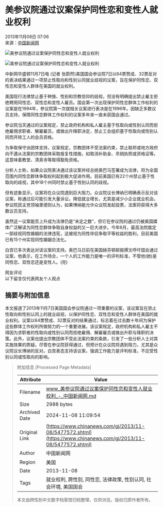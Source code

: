 # 美参议院通过议案保护同性恋和变性人就业权利

2013年11月08日 07:06  
来源：[中国新闻网](http://www.chinanews.com/)  

![美参议院通过议案保护同性恋和变性人就业权利](http://www.chinanews.com/fileftp/2020/03/2020-03-11/U194P4T47D46410F978DT20200311093349.jpg)

![美参议院通过议案保护同性恋和变性人就业权利](http://www.chinanews.com/fileftp/2020/03/2020-03-11/U194P4T47D46410F977DT20200311083723.jpg)

中新网华盛顿11月7日电 (记者 张蔚然)美国国会参议院7日以64票赞成、32票反对的表决结果通过一项禁止性取向和性别认同就业歧视的议案，旨在保护同性恋、双性恋和变性人群体在美国的就业权利。

美国现行法律禁止基于种族、性别和宗教信仰的歧视，但没有明确提出禁止雇主拒绝聘用同性恋、双性恋和变性人雇员。国会第一次出现保护同性恋群体工作权利的议案是在1994年，参议院第一次就相关议案进行表决是在1996年。因缺乏多数议员支持，保障同性恋群体工作权利的议案多年来一直未获国会通过。

参议院当天通过的议案规定，禁止政府机构和私人雇主基于性取向或性别认同而拒绝雇佣求职者、解雇雇员，或做出升降职决定，禁止工会组织基于性取向或性别认同而开除工人的会员资格。

为争取保守派团体支持，议案规定，宗教团体不受法案约束，禁止联邦或地方政府向不遵从法案的宗教团体采取报复性措施，如取消补助金、吊销执照或资格证等。这意味着教堂、清真寺等取得豁免资格。

分析人士称，如果众议院表决通过该议案并经总统奥巴马签署成为法律，将为全国范围内同性恋群体争取权利起到极大促进作用。目前美国已有22个州禁止基于性取向的歧视，其中18个州同时禁止基于性别认同的歧视。

但有迹象显示，议案将在众议院遇到巨大阻力。众议院议长博纳已明确表示反对该议案，称通过后可能引发大量诉讼，降低就业增长，尤其是减少小企业就业机会。参议院民主党领袖里德则认为，如果博纳能允许众议院发起投票，法案将获得大多数议员支持。

虽然这一议案能否上升成为法律仍是“未定之数”，但它在参议院的通过仍被美国媒体广泛解读为同性恋群体争取自身权益的又一巨大进步。今年6月，最高法院裁定一部歧视同性婚姻的法律违宪，这被视为同性伴侣争取平等权益的胜利，目前美国已有15个州实现同性婚姻合法化。

白宫已多次表达对该议案的支持。奥巴马日前在美国赫芬顿邮报撰文呼吁国会通过议案，他表示，在工作场合，一个人的工作能力是唯一的评判标准，不管他(她)是同性恋、双性恋还是变性人。(完)

网友评论  
以下留言仅代表网友个人观点

## 摘要与附加信息

<!-- tcd_abstract -->
本文报道了2013年11月7日美国国会参议院通过一项重要的议案，该议案旨在禁止性取向和性别认同上的就业歧视，以保护同性恋、双性恋和变性人群体在美国的就业权利。议案以64票赞成、32票反对的结果通过，标志着在过去数十年间为保护这些群体工作权利所做努力的一个重要进展。该议案规定，政府机构和私人雇主不得因为求职者的性取向或性别认同而拒绝雇佣、解雇雇员或做出升职与降职的决策。此外，议案也提出宗教团体不受此法案约束的条款，引发了一些分析人士对其实施效果的质疑。尽管在参议院获得通过，但预计在众议院将遇到阻力，尤其是众议院议长博纳的反对。白宫表态支持该议案，强调工作能力是评判标准，不应受性别认同或性取向的影响。
<!-- tcd_abstract_end -->

> 附加信息 [Processed Page Metadata]
>
> | Attribute       | Value                                  |
> |-----------------|----------------------------------------|
> | Filename        | www_美参议院通过议案保护同性恋和变性人就业权利_-_中国新闻网.md                             |
> | Size            | 2988 bytes                           |
> | Archived Date   | 2024-11-08 11:09:54                             |
> | Original Link   | [https://www.chinanews.com/gj/2013/11-08/5477572.shtml](https://www.chinanews.com/gj/2013/11-08/5477572.shtml)                       |
> | Author          | 中国新闻网                               |
> | Region          | 美国                               |
> | Date            | 2013-11-08                                 |
> | Tags            | 就业权利, 跨性别, 同性恋, 法律政策, 性别认同, 社会环境, 美国国会                                 |
>
> 本文由跨性别中文数字档案馆归档整理，仅供浏览。版权归原作者所有。
>